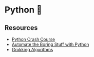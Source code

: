 # Python 🐍

## Resources

- [Python Crash Course](https://nostarch.com/python-crash-course-3rd-edition)
- [Automate the Boring Stuff with Python](https://nostarch.com/automate-boring-stuff-python-3rd-edition)
- [Grokking Algorithms](https://www.manning.com/books/grokking-algorithms)
